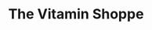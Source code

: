 ---
title: "The Vitamin Shoppe"
url: /allen-park/the-vitamin-shoppe/
shop: nutrition supplements
---